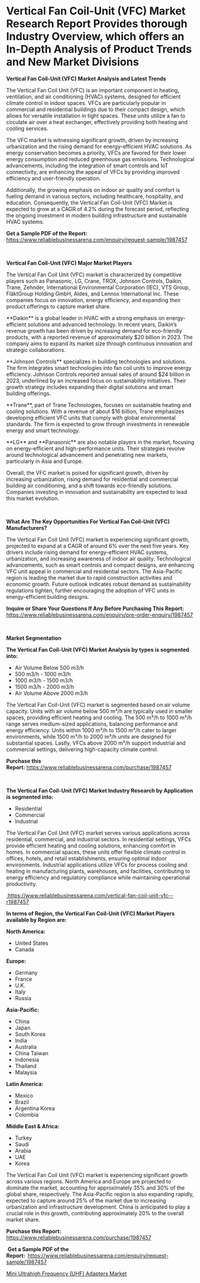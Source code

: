 <p><h1>Vertical Fan Coil-Unit (VFC) Market Research Report Provides thorough Industry Overview, which offers an In-Depth Analysis of Product Trends and New Market Divisions</h1></p><p><strong>Vertical Fan Coil-Unit (VFC) Market Analysis and Latest Trends</strong></p>
<p><p>The Vertical Fan Coil Unit (VFC) is an important component in heating, ventilation, and air conditioning (HVAC) systems, designed for efficient climate control in indoor spaces. VFCs are particularly popular in commercial and residential buildings due to their compact design, which allows for versatile installation in tight spaces. These units utilize a fan to circulate air over a heat exchanger, effectively providing both heating and cooling services.</p><p>The VFC market is witnessing significant growth, driven by increasing urbanization and the rising demand for energy-efficient HVAC solutions. As energy conservation becomes a priority, VFCs are favored for their lower energy consumption and reduced greenhouse gas emissions. Technological advancements, including the integration of smart controls and IoT connectivity, are enhancing the appeal of VFCs by providing improved efficiency and user-friendly operation.</p><p>Additionally, the growing emphasis on indoor air quality and comfort is fueling demand in various sectors, including healthcare, hospitality, and education. Consequently, the Vertical Fan Coil-Unit (VFC) Market is expected to grow at a CAGR of 4.2% during the forecast period, reflecting the ongoing investment in modern building infrastructure and sustainable HVAC systems.</p></p>
<p><strong>Get a Sample PDF of the Report:&nbsp;</strong> <a href="https://www.reliablebusinessarena.com/enquiry/request-sample/1987457?utm_campaign=1990&utm_medium=2&utm_source=Github&utm_content=ia&utm_term=02032025&utm_id=vertical-fan-coil-unit-vfc">https://www.reliablebusinessarena.com/enquiry/request-sample/1987457</a></p>
<p>&nbsp;</p>
<p><strong>Vertical Fan Coil-Unit (VFC) Major Market Players</strong></p>
<p><p>The Vertical Fan Coil Unit (VFC) market is characterized by competitive players such as Panasonic, LG, Crane, TROX, Johnson Controls, Daikin, Trane, Zehnder, International Environmental Corporation (IEC), VTS Group, FläktGroup Holding GmbH, Aldes, and Lennox International Inc. These companies focus on innovation, energy efficiency, and expanding their product offerings to capture market share.</p><p>**Daikin** is a global leader in HVAC with a strong emphasis on energy-efficient solutions and advanced technology. In recent years, Daikin’s revenue growth has been driven by increasing demand for eco-friendly products, with a reported revenue of approximately $20 billion in 2023. The company aims to expand its market size through continuous innovation and strategic collaborations.</p><p>**Johnson Controls** specializes in building technologies and solutions. The firm integrates smart technologies into fan coil units to improve energy efficiency. Johnson Controls reported annual sales of around $24 billion in 2023, underlined by an increased focus on sustainability initiatives. Their growth strategy includes expanding their digital solutions and smart building offerings.</p><p>**Trane**, part of Trane Technologies, focuses on sustainable heating and cooling solutions. With a revenue of about $16 billion, Trane emphasizes developing efficient VFC units that comply with global environmental standards. The firm is expected to grow through investments in renewable energy and smart technology.</p><p>**LG** and **Panasonic** are also notable players in the market, focusing on energy-efficient and high-performance units. Their strategies revolve around technological advancement and penetrating new markets, particularly in Asia and Europe.</p><p>Overall, the VFC market is poised for significant growth, driven by increasing urbanization, rising demand for residential and commercial building air conditioning, and a shift towards eco-friendly solutions. Companies investing in innovation and sustainability are expected to lead this market evolution.</p></p>
<p>&nbsp;</p>
<p><strong>What Are The Key Opportunities For Vertical Fan Coil-Unit (VFC) Manufacturers?</strong></p>
<p><p>The Vertical Fan Coil Unit (VFC) market is experiencing significant growth, projected to expand at a CAGR of around 6% over the next five years. Key drivers include rising demand for energy-efficient HVAC systems, urbanization, and increasing awareness of indoor air quality. Technological advancements, such as smart controls and compact designs, are enhancing VFC unit appeal in commercial and residential sectors. The Asia-Pacific region is leading the market due to rapid construction activities and economic growth. Future outlook indicates robust demand as sustainability regulations tighten, further encouraging the adoption of VFC units in energy-efficient building designs.</p></p>
<p><strong>Inquire or Share Your Questions If Any Before Purchasing This Report:</strong> <a href="https://www.reliablebusinessarena.com/enquiry/pre-order-enquiry/1987457?utm_campaign=1990&utm_medium=2&utm_source=Github&utm_content=ia&utm_term=02032025&utm_id=vertical-fan-coil-unit-vfc">https://www.reliablebusinessarena.com/enquiry/pre-order-enquiry/1987457</a></p>
<p>&nbsp;</p>
<p><strong>Market Segmentation</strong></p>
<p><strong>The Vertical Fan Coil-Unit (VFC) Market Analysis by types is segmented into:</strong></p>
<p><ul><li>Air Volume Below 500 m3/h</li><li>500 m3/h - 1000 m3/h</li><li>1000 m3/h - 1500 m3/h</li><li>1500 m3/h - 2000 m3/h</li><li>Air Volume Above 2000 m3/h</li></ul></p>
<p><p>The Vertical Fan Coil-Unit (VFC) market is segmented based on air volume capacity. Units with air volume below 500 m³/h are typically used in smaller spaces, providing efficient heating and cooling. The 500 m³/h to 1000 m³/h range serves medium-sized applications, balancing performance and energy efficiency. Units within 1000 m³/h to 1500 m³/h cater to larger environments, while 1500 m³/h to 2000 m³/h units are designed for substantial spaces. Lastly, VFCs above 2000 m³/h support industrial and commercial settings, delivering high-capacity climate control.</p></p>
<p><strong>Purchase this Report:&nbsp;</strong><a href="https://www.reliablebusinessarena.com/purchase/1987457?utm_campaign=1990&utm_medium=2&utm_source=Github&utm_content=ia&utm_term=02032025&utm_id=vertical-fan-coil-unit-vfc">https://www.reliablebusinessarena.com/purchase/1987457</a></p>
<p>&nbsp;</p>
<p><strong>The Vertical Fan Coil-Unit (VFC) Market Industry Research by Application is segmented into:</strong></p>
<p><ul><li>Residential</li><li>Commercial</li><li>Industrial</li></ul></p>
<p><p>The Vertical Fan Coil Unit (VFC) market serves various applications across residential, commercial, and industrial sectors. In residential settings, VFCs provide efficient heating and cooling solutions, enhancing comfort in homes. In commercial spaces, these units offer flexible climate control in offices, hotels, and retail establishments, ensuring optimal indoor environments. Industrial applications utilize VFCs for process cooling and heating in manufacturing plants, warehouses, and facilities, contributing to energy efficiency and regulatory compliance while maintaining operational productivity.</p></p>
<p><a href="https://www.reliablebusinessarena.com/vertical-fan-coil-unit-vfc--r1987457?utm_campaign=1990&utm_medium=2&utm_source=Github&utm_content=ia&utm_term=02032025&utm_id=vertical-fan-coil-unit-vfc">&nbsp;https://www.reliablebusinessarena.com/vertical-fan-coil-unit-vfc--r1987457</a></p>
<p><strong>In terms of Region, the Vertical Fan Coil-Unit (VFC) Market Players available by Region are:</strong></p>
<p>
    <p> <strong> North America: </strong>
        <ul>
            <li>United States</li>
            <li>Canada</li>
        </ul>
        </p> 
    <p> <strong> Europe: </strong>
        <ul>
            <li>Germany</li>
            <li>France</li>
            <li>U.K.</li>
            <li>Italy</li>
            <li>Russia</li>
        </ul>
        </p> 
    <p> <strong> Asia-Pacific: </strong>
        <ul>
            <li>China</li>
            <li>Japan</li>
            <li>South Korea</li>
            <li>India</li>
            <li>Australia</li>
            <li>China Taiwan</li>
            <li>Indonesia</li>
            <li>Thailand</li>
            <li>Malaysia</li>
        </ul>
        </p> 
    <p> <strong> Latin America: </strong>
        <ul>
            <li>Mexico</li>
            <li>Brazil</li>
            <li>Argentina Korea</li>
            <li>Colombia</li>
        </ul>
        </p> 
    <p> <strong> Middle East & Africa: </strong>
        <ul>
            <li>Turkey</li>
            <li>Saudi</li>
            <li>Arabia</li>
            <li>UAE</li>
            <li>Korea</li>
        </ul>
    </p>
    </p>
<p><p>The Vertical Fan Coil Unit (VFC) market is experiencing significant growth across various regions. North America and Europe are projected to dominate the market, accounting for approximately 35% and 30% of the global share, respectively. The Asia-Pacific region is also expanding rapidly, expected to capture around 25% of the market due to increasing urbanization and infrastructure development. China is anticipated to play a crucial role in this growth, contributing approximately 20% to the overall market share.</p></p>
<p><strong>Purchase this Report: </strong><a href="https://www.reliablebusinessarena.com/purchase/1987457?utm_campaign=1990&utm_medium=2&utm_source=Github&utm_content=ia&utm_term=02032025&utm_id=vertical-fan-coil-unit-vfc">https://www.reliablebusinessarena.com/purchase/1987457</a></p>
<p>&nbsp;<strong>Get a Sample PDF of the Report:&nbsp;&nbsp;</strong><a href="https://www.reliablebusinessarena.com/enquiry/request-sample/1987457?utm_campaign=1990&utm_medium=2&utm_source=Github&utm_content=ia&utm_term=02032025&utm_id=vertical-fan-coil-unit-vfc">https://www.reliablebusinessarena.com/enquiry/request-sample/1987457</a></p>
<p><strong></strong></p>
<p><p><a href="https://github.com/MarciaRunte/Market-Research-Report-List-1/blob/main/mini-ultrahigh-frequency-uhf-adapters-market.md?utm_campaign=1990&utm_medium=2&utm_source=Github&utm_content=ia&utm_term=02032025&utm_id=vertical-fan-coil-unit-vfc">Mini Ultrahigh Frequency (UHF) Adapters Market</a></p></p>